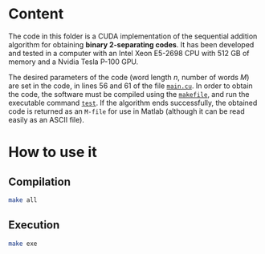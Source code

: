 # Content

The code in this folder is a CUDA implementation of the sequential addition algorithm for obtaining 
**binary 2-separating codes**.  It has been developed and tested in a computer with an Intel 
Xeon E5-2698 CPU with 512 GB of memory and a Nvidia Tesla P-100 GPU.

The desired parameters of the code (word length $n$, number of words $M$) are set in the code,
in lines 56 and 61 of the file [`main.cu`](./main.cu).  In order to obtain the code,  the software must be compiled 
using the [`makefile`](./makefile), and run the executable command [`test`](./test). If the algorithm ends successfully,
the obtained code is returned as an `M-file` for use in Matlab (although it can be read easily as an ASCII file).

# How to use it

## Compilation

```bash
make all
```

## Execution

```bash
make exe
```
